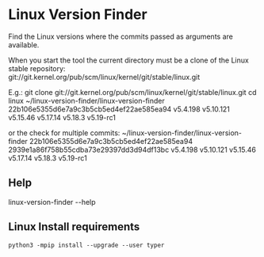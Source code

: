 # Linux Version Finder

Find the Linux versions where the commits passed as arguments are available.

When you start the tool the current directory must be a clone of the Linux stable repository:
git://git.kernel.org/pub/scm/linux/kernel/git/stable/linux.git

E.g.:
git clone git://git.kernel.org/pub/scm/linux/kernel/git/stable/linux.git
cd linux
~/linux-version-finder/linux-version-finder 22b106e5355d6e7a9c3b5cb5ed4ef22ae585ea94
v5.4.198 v5.10.121 v5.15.46 v5.17.14 v5.18.3 v5.19-rc1

or the check for multiple commits:
~/linux-version-finder/linux-version-finder 22b106e5355d6e7a9c3b5cb5ed4ef22ae585ea94 2939e1a86f758b55cdba73e29397dd3d94df13bc
v5.4.198 v5.10.121 v5.15.46 v5.17.14 v5.18.3 v5.19-rc1

## Help

linux-version-finder --help

## Linux Install requirements

    python3 -mpip install --upgrade --user typer
